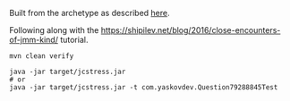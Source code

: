 Built from the archetype as described [here](https://github.com/openjdk/jcstress?tab=readme-ov-file#using-jcstress-as-separate-dependency).

Following along with the https://shipilev.net/blog/2016/close-encounters-of-jmm-kind/ tutorial.

```shell
mvn clean verify

java -jar target/jcstress.jar
# or
java -jar target/jcstress.jar -t com.yaskovdev.Question79288845Test
```
